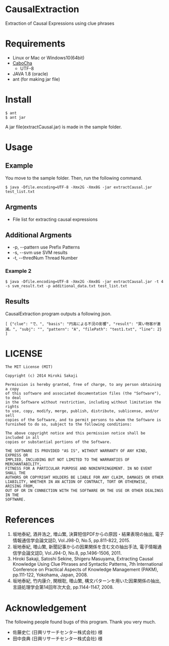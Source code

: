 # CausalExtraction
Extraction of Causal Expressions using clue phrases


# Requirements
* Linux or Mac or Windows10(64bit)
* [CaboCha](https://code.google.com/p/cabocha/)
    * UTF-8
* JAVA 1.8 (oracle)
* ant (for making jar file)

# Install
```
$ ant
$ ant jar
```
A jar file(extractCausal.jar) is made in the sample folder.

# Usage
## Example
You move to the sample folder.
Then, run the following command.

`$ java -Dfile.encoding=UTF-8 -Xmx2G -Xmx8G -jar extractCausal.jar test_list.txt`

## Argments
* File list for extracting causal expressions

## Additional Argments
* -p, --pattern <arg>    use Prefix Patterns
* -s, --svm <arg>        use SVM results
* -t, --thredNum <arg>   Thread Number

### Example 2
`$ java -Dfile.encoding=UTF-8 -Xmx2G -Xmx8G -jar extractCausal.jar -t 4 -s svm_result.txt -p additional_data.txt test_list.txt`

## Results
CausalExtraction program outputs a following json.

`[
{"clue": "で、", "basis": "円高による不況の影響", "result": "買い物客が激減。", "subj": "", "pattern": "A", "filePath": "test1.txt", "line": 2}
]`

# LICENSE
```text
The MIT License (MIT)

Copyright (c) 2014 Hiroki Sakaji

Permission is hereby granted, free of charge, to any person obtaining a copy
of this software and associated documentation files (the "Software"), to deal
in the Software without restriction, including without limitation the rights
to use, copy, modify, merge, publish, distribute, sublicense, and/or sell
copies of the Software, and to permit persons to whom the Software is
furnished to do so, subject to the following conditions:

The above copyright notice and this permission notice shall be included in all
copies or substantial portions of the Software.

THE SOFTWARE IS PROVIDED "AS IS", WITHOUT WARRANTY OF ANY KIND, EXPRESS OR
IMPLIED, INCLUDING BUT NOT LIMITED TO THE WARRANTIES OF MERCHANTABILITY,
FITNESS FOR A PARTICULAR PURPOSE AND NONINFRINGEMENT. IN NO EVENT SHALL THE
AUTHORS OR COPYRIGHT HOLDERS BE LIABLE FOR ANY CLAIM, DAMAGES OR OTHER
LIABILITY, WHETHER IN AN ACTION OF CONTRACT, TORT OR OTHERWISE, ARISING FROM,
OUT OF OR IN CONNECTION WITH THE SOFTWARE OR THE USE OR OTHER DEALINGS IN THE
SOFTWARE.
```

# References
1. 坂地泰紀, 酒井浩之, 増山繁, 決算短信PDFからの原因・結果表現の抽出, 電子情報通信学会論文誌D, Vol.J98-D, No.5, pp.811-822, 2015.
2. 坂地泰紀, 増山繁, 新聞記事からの因果関係を含む文の抽出手法, 電子情報通信学会論文誌D, Vol.J94-D, No.8, pp.1496-1506, 2011.
3. Hiroki Sakaji, Satoshi Sekine, Shigeru Masuyama, Extracting Causal Knowledge Using Clue Phrases and Syntactic Patterns, 7th International Conference on Practical Aspects of Knowledge Management (PAKM), pp.111-122, Yokohama, Japan, 2008.
4. 坂地泰紀, 竹内康介, 関根聡, 増山繁, 構文パターンを用いた因果関係の抽出, 言語処理学会第14回年次大会, pp.1144-1147, 2008.

# Acknowledgement
The following people found bugs of this program.
Thank you very much.
* 佐藤史仁 (日興リサーチセンター株式会社) 様
* 田中良典 (日興リサーチセンター株式会社) 様
